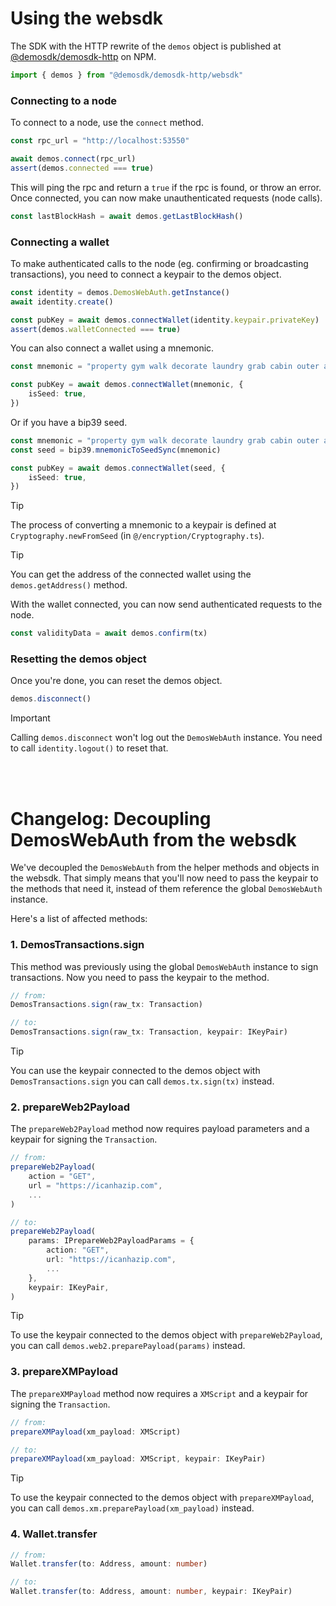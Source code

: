 # Using the websdk

The SDK with the HTTP rewrite of the `demos` object is published at [@demosdk/demosdk-http](https://www.npmjs.com/package/@demosdk/demosdk-http) on NPM.

```ts
import { demos } from "@demosdk/demosdk-http/websdk"
```

### Connecting to a node

To connect to a node, use the `connect` method.

```ts
const rpc_url = "http://localhost:53550"

await demos.connect(rpc_url)
assert(demos.connected === true)
```

This will ping the rpc and return a `true` if the rpc is found, or throw an error. Once connected, you can now make unauthenticated requests (node calls).

```ts
const lastBlockHash = await demos.getLastBlockHash()
```

### Connecting a wallet

To make authenticated calls to the node (eg. confirming or broadcasting transactions), you need to connect a keypair to the demos object.

```ts
const identity = demos.DemosWebAuth.getInstance()
await identity.create()

const pubKey = await demos.connectWallet(identity.keypair.privateKey)
assert(demos.walletConnected === true)
```

You can also connect a wallet using a mnemonic.

```ts
const mnemonic = "property gym walk decorate laundry grab cabin outer artist nest castle vote"

const pubKey = await demos.connectWallet(mnemonic, {
    isSeed: true,
})
```

Or if you have a bip39 seed.

```ts
const mnemonic = "property gym walk decorate laundry grab cabin outer artist nest castle vote"
const seed = bip39.mnemonicToSeedSync(mnemonic)

const pubKey = await demos.connectWallet(seed, {
    isSeed: true,
})
```

> [!TIP]
> The process of converting a mnemonic to a keypair is defined at `Cryptography.newFromSeed` (in `@/encryption/Cryptography.ts`).

> [!TIP]
> You can get the address of the connected wallet using the `demos.getAddress()` method.

With the wallet connected, you can now send authenticated requests to the node.

```ts
const validityData = await demos.confirm(tx)
```

### Resetting the demos object

Once you're done, you can reset the demos object.

```ts
demos.disconnect()
```

> [!IMPORTANT]
> Calling `demos.disconnect` won't log out the `DemosWebAuth` instance. You need to call `identity.logout()` to reset that.

<br>
<br>

# Changelog: Decoupling DemosWebAuth from the websdk

We've decoupled the `DemosWebAuth` from the helper methods and objects in the websdk. That simply means that you'll now need to pass the keypair to the methods that need it, instead of them reference the global `DemosWebAuth` instance.

Here's a list of affected methods:

### 1. DemosTransactions.sign

This method was previously using the global `DemosWebAuth` instance to sign transactions. Now you need to pass the keypair to the method.

```ts
// from:
DemosTransactions.sign(raw_tx: Transaction)

// to:
DemosTransactions.sign(raw_tx: Transaction, keypair: IKeyPair)
```

> [!TIP]
> You can use the keypair connected to the demos object with `DemosTransactions.sign` you can call `demos.tx.sign(tx)` instead.

### 2. prepareWeb2Payload

The `prepareWeb2Payload` method now requires payload parameters and a keypair for signing the `Transaction`.

```ts
// from:
prepareWeb2Payload(
    action = "GET",
    url = "https://icanhazip.com",
    ...
)

// to:
prepareWeb2Payload(
    params: IPrepareWeb2PayloadParams = {
        action: "GET",
        url: "https://icanhazip.com",
        ...
    },
    keypair: IKeyPair,
)
```

> [!TIP]
> To use the keypair connected to the demos object with `prepareWeb2Payload`, you can call `demos.web2.preparePayload(params)` instead.

### 3. prepareXMPayload

The `prepareXMPayload` method now requires a `XMScript` and a keypair for signing the `Transaction`.

```ts
// from:
prepareXMPayload(xm_payload: XMScript)

// to:
prepareXMPayload(xm_payload: XMScript, keypair: IKeyPair)
```

> [!TIP]
> To use the keypair connected to the demos object with `prepareXMPayload`, you can call `demos.xm.preparePayload(xm_payload)` instead.

### 4. Wallet.transfer

```ts
// from:
Wallet.transfer(to: Address, amount: number)

// to:
Wallet.transfer(to: Address, amount: number, keypair: IKeyPair)
```
